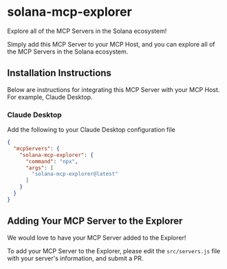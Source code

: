 # solana-mcp-explorer
Explore all of the MCP Servers in the Solana ecosystem!

Simply add this MCP Server to your MCP Host, and you can explore all of the MCP Servers in the Solana ecosystem.


## Installation Instructions

Below are instructions for integrating this MCP Server with your MCP Host. For example, Claude Desktop.

### Claude Desktop
Add the following to your Claude Desktop configuration file

```json
{
  "mcpServers": {
    "solana-mcp-explorer": {
      "command": "npx",
      "args": [
        "solana-mcp-explorer@latest"
      ]
    }
  }
}
```

## Adding Your MCP Server to the Explorer

We would love to have your MCP Server added to the Explorer!

To add your MCP Server to the Explorer, please edit the `src/servers.js` file with your server's information, and submit a PR.
